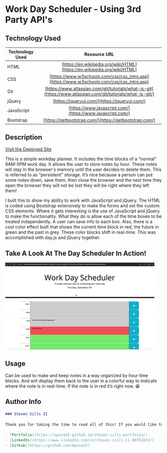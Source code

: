# Work Day Scheduler - Using 3rd Party API's

## Technology Used

| Technology Used |                                                Resource URL                                                 |
| --------------- | :---------------------------------------------------------------------------------------------------------: |
| HTML            |                  [https://en.wikipedia.org/wiki/HTML](https://en.wikipedia.org/wiki/HTML)                   |
| CSS             |         [https://www.w3schools.com/css/css_intro.asp](https://www.w3schools.com/css/css_intro.asp)          |
| Git             | [https://www.atlassian.com/git/tutorials/what-is-git](https://www.atlassian.com/git/tutorials/what-is-git/) |
| jQuery          |                               [https://jqueryui.com/](https://jqueryui.com/)                               |
| JavaScript      |                         [https://www.javascript.com/](https://www.javascript.com/)                         |
| Bootstrap       |                           [https://getbootstrap.com/](https://getbootstrap.com/)                           |

## Description

[Visit the Deployed Site](https://apixa25.github.io/work-day-scheduler/)

This is a simple workday planner. It includes the time blocks of a “normal” 9AM-5PM work day. It allows the user to store notes by hour. These notes will stay in the browser's memory until the user decides to delete them. This is referred to as “persistent” storage. It’s nice because a person can put some notes down, save them, then close the browser and the next time they open the browser they will not be lost they will be right where they left them!

I built this to show my ability to work with JavaScript and jQuery. The HTML is coded using Bootstrap extensively to make the forms and set the custom CSS elements. Where it gets interesting is the use of JavaScript and jQuery to make the functionality. What they do is allow each of the time boxes to be treated independently. A user can save info to each box. Also, there is a cool color effect built that shows the current time block in red, the future in green and the past in grey. These color blocks shift in real-time. This was accomplished with day.js and jQuery together.

## Take A Look At The Day Scheduler In Action!

![Site Langing Page](./05-third-party-apis-homework-demo.gif)

## Usage

Can be used to make and keep notes in a way organized by hour time blocks. And will display them back to the user in a colorful way to indicate where the note is in real-time. If the note is in red it’s right now. 😁

## Author Info

```md
### Steven Sills II

Thank you for taking the time to read all of this! If you would like to get to know me more please follow the links below.

- [Portfolio](https://apixa25.github.io/steven-sills-portfolio/)
- [LinkedIn](https://www.linkedin.com/in/steven-sills-ii-90781b53/)
- [Github](https://github.com/Apixa25)
```
